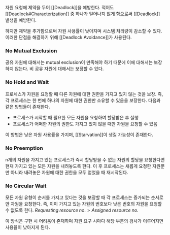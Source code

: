 자원 요청에 제약을 두어 [[Deadlock]]을 예방한다. 적어도 [[Deadlock#Characterization]] 중 하나가 일어나지 않게 함으로써 [[Deadlock]] 발생을 예방한다. 

하지만 제약을 추가함으로써 자원 사용률이 낮아지며 시스템 처리량이 감소할 수 있다. 이러한 단점을 해결하기 위해 [[Deadlock Avoidance]]가 사용된다. 
### No Mutual Exclusion
공유 자원에 대해서는 mutual exclusion이 만족해야 하기 때문에 이에 대해서는 보장하지 않는다. 비 공유 자원에 대해서는 보장할 수 있다. 
### No Hold and Wait
프로세스가 자원을 요청할 때 다른 자원에 대한 권한을 가지고 있지 않는 것을 보장. 즉, 각 프로세스는 한 번에 하나의 자원에 대한 권한만 소유할 수 있음을 보장한다. 다음과 같은 방법들이 존재한다. 
+ 프로세스가 시작할 때 필요한 모든 자원을 요청하여 할당받은 후 실행
+ 프로세스가 어떠한 자원의 권한도 가지고 있지 않을 때만 자원을 요청할 수 있음

이 방법은 낮은 자원 사용률을 가지며, [[Starvation]]이 생길 가능성이 존재한다.
### No Preemption
n개의 자원을 가지고 있는 프로세스가 즉시 할당받을 수 없는 자원의 할당을 요청한다면 현재 가지고 있는 모든 자원을 내려놓도록 한다. 이 후 프로세스는 새롭게 요청한 자원뿐만 아니라 내려놓은 자원에 대한 권한을 모두 얻었을 때 재시작된다. 
### No Circular Wait
모든 자원 유형이 순서를 가지고 있다는 것을 보장할 때 각 프로세스는 증가되는 순서로만 자원을 요청한다. 즉, 이미 가지고 있는 자원의 번호보다 낮은 번호의 자원을 요청할 수 없도록 한다. $Requesting \; resource \; no. > Assigned\; resource \; no.$

이 방식은 구현 시 어려움이 존재하며 자원 요구 시마다 해당 부분의 검사가 이루어지면 사용율이 낮아지게 된다. 